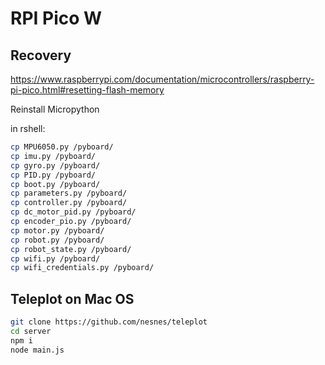 # RPI Pico W

## Recovery

https://www.raspberrypi.com/documentation/microcontrollers/raspberry-pi-pico.html#resetting-flash-memory

Reinstall Micropython


in rshell:

```bash
cp MPU6050.py /pyboard/
cp imu.py /pyboard/
cp gyro.py /pyboard/
cp PID.py /pyboard/
cp boot.py /pyboard/
cp parameters.py /pyboard/
cp controller.py /pyboard/
cp dc_motor_pid.py /pyboard/
cp encoder_pio.py /pyboard/
cp motor.py /pyboard/
cp robot.py /pyboard/
cp robot_state.py /pyboard/
cp wifi.py /pyboard/
cp wifi_credentials.py /pyboard/
```

## Teleplot on Mac OS

```bash
git clone https://github.com/nesnes/teleplot
cd server
npm i
node main.js
```
